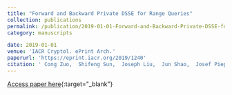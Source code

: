 ```yaml
---
title: "Forward and Backward Private DSSE for Range Queries"
collection: publications
permalink: /publication/2019-01-01-Forward-and-Backward-Private-DSSE-for-Range-Queries
category: manuscripts

date: 2019-01-01
venue: 'IACR Cryptol. ePrint Arch.'
paperurl: 'https://eprint.iacr.org/2019/1240'
citation: ' Cong Zuo,  Shifeng Sun,  Joseph Liu,  Jun Shao,  Josef Pieprzyk,  Lei Xu, &quot;Forward and Backward Private DSSE for Range Queries.&quot; IACR Cryptol. ePrint Arch., 2019.'
---
```

[Access paper here](https://eprint.iacr.org/2019/1240){:target="_blank"}
